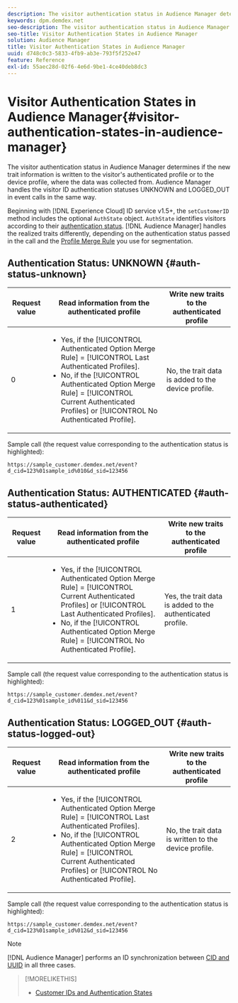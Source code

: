 ```yaml
---
description: The visitor authentication status in Audience Manager determines if the new trait information is written to the visitor's authenticated profile or to the device profile, where the data was collected from. Audience Manager handles the visitor ID authentication statuses UNKNOWN and LOGGED_OUT in event calls in the same way.
keywords: dpm.demdex.net
seo-description: The visitor authentication status in Audience Manager determines if the new trait information is written to the visitor's authenticated profile or to the device profile, where the data was collected from. Audience Manager handles the visitor ID authentication statuses UNKNOWN and LOGGED_OUT in event calls in the same way.
seo-title: Visitor Authentication States in Audience Manager
solution: Audience Manager
title: Visitor Authentication States in Audience Manager
uuid: d748c0c3-5833-4fb9-ab3e-793f5f252e47
feature: Reference
exl-id: 55aec28d-02f6-4e6d-9be1-4ce40deb8dc3
---
```

# Visitor Authentication States in Audience Manager{#visitor-authentication-states-in-audience-manager}

The visitor authentication status in Audience Manager determines if the new trait information is written to the visitor's authenticated profile or to the device profile, where the data was collected from. Audience Manager handles the visitor ID authentication statuses UNKNOWN and LOGGED_OUT in event calls in the same way.

Beginning with [!DNL Experience Cloud] ID service v1.5+, the `setCustomerID` method includes the optional `AuthState` object. `AuthState` identifies visitors according to their [authentication status](https://docs.adobe.com/content/help/en/id-service/using/reference/authenticated-state.html). [!DNL Audience Manager] handles the realized traits differently, depending on the authentication status passed in the call and the [Profile Merge Rule](../features/profile-merge-rules/merge-rules-dashboard.md) you use for segmentation.

## Authentication Status: UNKNOWN {#auth-status-unknown}

|Request value|Read information from the authenticated profile|Write new traits to the authenticated profile|
|---|---|---|
|0|<ul><li>Yes, if the [!UICONTROL Authenticated Option Merge Rule] = [!UICONTROL Last Authenticated Profiles].</li><li>No, if the [!UICONTROL Authenticated Option Merge Rule] = [!UICONTROL Current Authenticated Profiles] or [!UICONTROL No Authenticated Profile].</li></ul>|No, the trait data is added to the device profile.|

Sample call (the request value corresponding to the authentication status is highlighted):

`https://sample_customer.demdex.net/event?d_cid=123%01sample_id%010&d_sid=123456`

## Authentication Status: AUTHENTICATED {#auth-status-authenticated}

|Request value|Read information from the authenticated profile|Write new traits to the authenticated profile|
|---|---|---|
|1|<ul><li>Yes, if the [!UICONTROL Authenticated Option Merge Rule] = [!UICONTROL Current Authenticated Profiles] or [!UICONTROL Last Authenticated Profiles].</li><li>No, if the [!UICONTROL Authenticated Option Merge Rule] = [!UICONTROL No Authenticated Profile].</li></ul>|Yes, the trait data is added to the authenticated profile.|

Sample call (the request value corresponding to the authentication status is highlighted):

`https://sample_customer.demdex.net/event?d_cid=123%01sample_id%011&d_sid=123456`

## Authentication Status: LOGGED_OUT {#auth-status-logged-out}

|Request value|Read information from the authenticated profile|Write new traits to the authenticated profile|
|---|---|---|
|2|<ul><li>Yes, if the [!UICONTROL Authenticated Option Merge Rule] = [!UICONTROL Last Authenticated Profiles].</li><li>No, if the [!UICONTROL Authenticated Option Merge Rule] = [!UICONTROL Current Authenticated Profiles] or [!UICONTROL No Authenticated Profile].</li></ul>|No, the trait data is written to the device profile.|

Sample call (the request value corresponding to the authentication status is highlighted):

`https://sample_customer.demdex.net/event?d_cid=123%01sample_id%012&d_sid=123456`

>[!NOTE]
>
>[!DNL Audience Manager] performs an ID synchronization between [CID and UUID](../reference/ids-in-aam.md) in all three cases.

>[!MORELIKETHIS]
>
>* [Customer IDs and Authentication States](https://docs.adobe.com/content/help/en/id-service/using/reference/authenticated-state.html)
